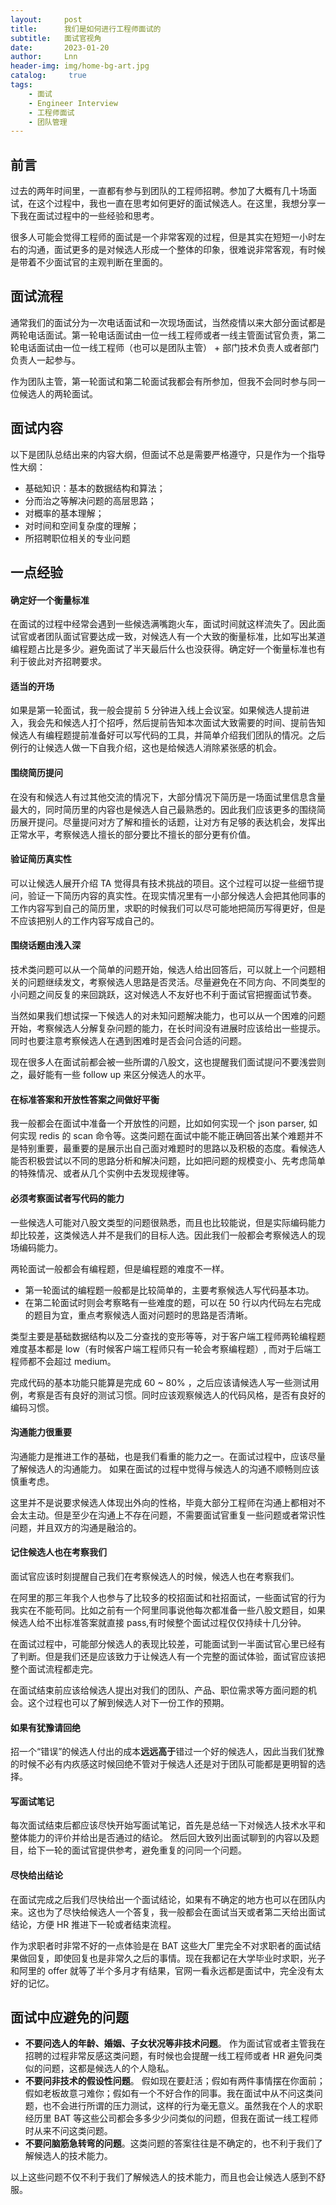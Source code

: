 ```yaml
---
layout:     post
title:      我们是如何进行工程师面试的
subtitle:   面试官视角
date:       2023-01-20
author:     Lnn
header-img: img/home-bg-art.jpg
catalog: 	 true
tags:
    - 面试
    - Engineer Interview
    - 工程师面试
    - 团队管理
---
```



## 前言

过去的两年时间里，一直都有参与到团队的工程师招聘。参加了大概有几十场面试，在这个过程中，我也一直在思考如何更好的面试候选人。在这里，我想分享一下我在面试过程中的一些经验和思考。 

很多人可能会觉得工程师的面试是一个非常客观的过程，但是其实在短短一小时左右的沟通，面试更多的是对候选人形成一个整体的印象，很难说非常客观，有时候是带着不少面试官的主观判断在里面的。


## 面试流程

通常我们的面试分为一次电话面试和一次现场面试，当然疫情以来大部分面试都是两轮电话面试。第一轮电话面试由一位一线工程师或者一线主管面试官负责，第二轮电话面试由一位一线工程师（也可以是团队主管） + 部门技术负责人或者部门负责人一起参与。

作为团队主管，第一轮面试和第二轮面试我都会有所参加，但我不会同时参与同一位候选人的两轮面试。


## 面试内容

以下是团队总结出来的内容大纲，但面试不总是需要严格遵守，只是作为一个指导性大纲：

- 基础知识：基本的数据结构和算法；
- 分而治之等解决问题的高层思路；
- 对概率的基本理解；
- 对时间和空间复杂度的理解；
- 所招聘职位相关的专业问题



## 一点经验

#### 确定好一个衡量标准
在面试的过程中经常会遇到一些候选满嘴跑火车，面试时间就这样流失了。因此面试官或者团队面试官要达成一致，对候选人有一个大致的衡量标准，比如写出某道编程题占比是多少。避免面试了半天最后什么也没获得。确定好一个衡量标准也有利于彼此对齐招聘要求。


#### 适当的开场

如果是第一轮面试，我一般会提前 5 分钟进入线上会议室。如果候选人提前进入，我会先和候选人打个招呼，然后提前告知本次面试大致需要的时间、提前告知候选人有编程题提前准备好可以写代码的工具，并简单介绍我们团队的情况。之后例行的让候选人做一下自我介绍，这也是给候选人消除紧张感的机会。


#### 围绕简历提问

在没有和候选人有过其他交流的情况下，大部分情况下简历是一场面试里信息含量最大的，同时简历里的内容也是候选人自己最熟悉的。因此我们应该更多的围绕简历展开提问。尽量提问对方了解和擅长的话题，让对方有足够的表达机会，发挥出正常水平，考察候选人擅长的部分要比不擅长的部分更有价值。


#### 验证简历真实性
可以让候选人展开介绍 TA 觉得具有技术挑战的项目。这个过程可以捉一些细节提问，验证一下简历内容的真实性。在现实情况里有一小部分候选人会把其他同事的工作内容写到自己的简历里，求职的时候我们可以尽可能地把简历写得更好，但是不应该把别人的工作内容写成自己的。


#### 围绕话题由浅入深

技术类问题可以从一个简单的问题开始，候选人给出回答后，可以就上一个问题相关的问题继续发文，考察候选人思路是否灵活。尽量避免在不同方向、不同类型的小问题之间反复的来回跳跃，这对候选人不友好也不利于面试官把握面试节奏。

当然如果我们想试探一下候选人的对未知问题解决能力，也可以从一个困难的问题开始，考察候选人分解复杂问题的能力，在长时间没有进展时应该给出一些提示。同时也要注意考察候选人在遇到困难时是否会问合适的问题。

现在很多人在面试前都会被一些所谓的八股文，这也提醒我们面试提问不要浅尝则之，最好能有一些 follow up 来区分候选人的水平。

#### 在标准答案和开放性答案之间做好平衡

我一般都会在面试中准备一个开放性的问题，比如如何实现一个 json parser, 如何实现 redis 的 scan 命令等。这类问题在面试中能不能正确回答出某个难题并不是特别重要，最重要的是展示出自己面对难题时的思路以及积极的态度。看候选人能否积极尝试以不同的思路分析和解决问题，比如把问题的规模变小、先考虑简单的特殊情况、或者从几个实例中去发现规律等。


#### 必须考察面试者写代码的能力

一些候选人可能对八股文类型的问题很熟悉，而且也比较能说，但是实际编码能力却比较差，这类候选人并不是我们的目标人选。因此我们一般都会考察候选人的现场编码能力。

两轮面试一般都会有编程题，但是编程题的难度不一样。
- 第一轮面试的编程题一般都是比较简单的，主要考察候选人写代码基本功。 
- 在第二轮面试时则会考察略有一些难度的题，可以在 50 行以内代码左右完成的题目为宜，重点考察候选人面对问题时的思路是否清晰。

类型主要是基础数据结构以及二分查找的变形等等，对于客户端工程师两轮编程题难度基本都是 low（有时候客户端工程师只有一轮会考察编程题）, 而对于后端工程师都不会超过 medium。

完成代码的基本功能只能算是完成 60 ~ 80% ，之后应该请候选人写一些测试用例，考察是否有良好的测试习惯。同时应该观察候选人的代码风格，是否有良好的编码习惯。


#### 沟通能力很重要

沟通能力是推进工作的基础，也是我们看重的能力之一。在面试过程中，应该尽量了解候选人的沟通能力。 如果在面试的过程中觉得与候选人的沟通不顺畅则应该慎重考虑。

这里并不是说要求候选人体现出外向的性格，毕竟大部分工程师在沟通上都相对不会太主动。但是至少在沟通上不存在问题，不需要面试官重复一些问题或者常识性问题，并且双方的沟通是融洽的。



#### 记住候选人也在考察我们

面试官应该时刻提醒自己我们在考察候选人的时候，候选人也在考察我们。

在阿里的那三年我个人也参与了比较多的校招面试和社招面试，一些面试官的行为我实在不能苟同。比如之前有一个阿里同事说他每次都准备一些八股文题目，如果候选人给不出标准答案就直接 pass,有时候整个面试过程仅仅持续十几分钟。

在面试过程中，可能部分候选人的表现比较差，可能面试到一半面试官心里已经有了判断。但是我们还是应该致力于让候选人有一个完整的面试体验，面试官应该把整个面试流程都走完。

在面试结束前应该给候选人提出对我们的团队、产品、职位需求等方面问题的机会。这个过程也可以了解到候选人对下一份工作的预期。


#### 如果有犹豫请回绝

招一个“错误”的候选人付出的成本**远远高于**错过一个好的候选人，因此当我们犹豫的时候不必有内疚感这时候回绝不管对于候选人还是对于团队可能都是更明智的选择。


#### 写面试笔记

每次面试结束后都应该尽快开始写面试笔记，首先是总结一下对候选人技术水平和整体能力的评价并给出是否通过的结论。 然后回大致列出面试聊到的内容以及题目，给下一轮的面试官提供参考，避免重复的问同一个问题。

#### 尽快给出结论

在面试完成之后我们尽快给出一个面试结论，如果有不确定的地方也可以在团队内来。这也为了尽快给候选人一个答复，我一般都会在面试当天或者第二天给出面试结论，方便 HR 推进下一轮或者结束流程。

作为求职者时非常不好的一点体验是在 BAT 这些大厂里完全不对求职者的面试结果做回复，即使回复也是非常久之后的事情。现在我都记在大学毕业时求职，光子和阿里的 offer 就等了半个多月才有结果，官网一看永远都是面试中，完全没有太好的记忆。


## 面试中应避免的问题

- **不要问选人的年龄、婚姻、子女状况等非技术问题**。 作为面试官或者主管我在招聘的过程非常反感这类问题，有时候也会提醒一线工程师或者 HR 避免问类似的问题，这都是候选人的个人隐私。
- **不要问非技术的假设性问题**。 假如现在要赶活；假如有两件事情摆在你面前；假如老板故意刁难你；假如有一个不好合作的同事。我在面试中从不问这类问题，也不会进行所谓的压力测试，这样的行为毫无意义。虽然我在个人的求职经历里 BAT 等这些公司都会多多少少问类似的问题，但我在面试一线工程师时从来不问这类问题。
- **不要问脑筋急转弯的问题**。这类问题的答案往往是不确定的，也不利于我们了解候选人的技术能力。

以上这些问题不仅不利于我们了解候选人的技术能力，而且也会让候选人感到不舒服。